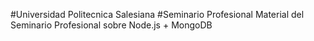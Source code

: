 #Universidad Politecnica Salesiana
#Seminario Profesional
Material del Seminario Profesional sobre Node.js + MongoDB
